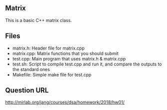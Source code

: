 ## Matrix

This is a basic C++ matrix class.

## Files

- matrix.h: Header file for matrix.cpp
- matrix.cpp: Matrix functions that you should submit
- test.cpp: Main program that uses matrix.h & matrix.cpp
- test.sh: Script to compile test.cpp and run it, and compare the outputs to the standard ones
- Makefile: Simple make file for test.cpp

## Question URL

http://mirlab.org/jang/courses/dsa/homework/2018/hw01/
